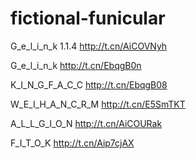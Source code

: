 # fictional-funicular

G_e_l_i_n_k 1.1.4
http://t.cn/AiCOVNyh

G_e_l_i_n_k
http://t.cn/EbqgB0n

K_I_N_G_F_A_C_C
http://t.cn/EbqgB08

W_E_I_H_A_N_C_R_M
http://t.cn/E5SmTKT

A_L_L_G_I_O_N
http://t.cn/AiCOURak

F_I_T_O_K
http://t.cn/Aip7cjAX
